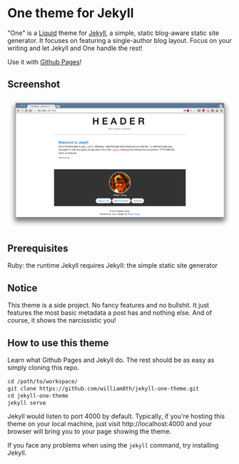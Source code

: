 One theme for Jekyll
================

"One" is a [Liquid](http://wiki.shopify.com/Liquid) theme for [Jekyll](http://jekyllrb.com), a simple, static blog-aware static site generator. It focuses on featuring a single-author blog layout. Focus on your writing and let Jekyll and One handle the rest!

Use it with [Github Pages](https://pages.github.com)!


Screenshot
----------
![alt text](screenshot.png "One theme for Jekyll")


Prerequisites
-------------
Ruby: the runtime Jekyll requires
Jekyll: the simple static site generator


Notice
-------
This theme is a side project. No fancy features and no bullshit. It just features the most basic metadata a post has and nothing else. And of course, it shows the narcissistic you!

How to use this theme
----------------------
Learn what Github Pages and Jekyll do. The rest should be as easy as simply cloning this repo.

```
cd /path/to/workspace/
git clone https://github.com/william8th/jekyll-one-theme.git
cd jekyll-one-theme
jekyll serve
```

Jekyll would listen to port 4000 by default. Typically, if you're hosting this theme on your local machine, just visit http://localhost:4000 and your browser will bring you to your page showing the theme.

If you face any problems when using the `jekyll` command, try installing Jekyll.